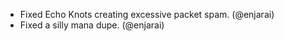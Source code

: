 - Fixed Echo Knots creating excessive packet spam. (@enjarai)
- Fixed a silly mana dupe. (@enjarai)
